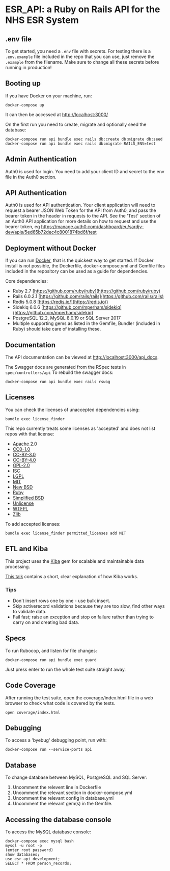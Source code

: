 # ESR_API: a Ruby on Rails API for the NHS ESR System

## .env file

To get started, you need a `.env` file with secrets. For testing there is a `.env.example` file included in the repo that you can use, just remove the `.example` from the filename. Make sure to change all these secrets before running in production!

## Booting up

If you have Docker on your machine, run:

```
docker-compose up
```

It can then be accessed at [http://localhost:3000/](http://localhost:3000/)

On the first run you need to create, migrate and optionally seed the database:

```
docker-compose run api bundle exec rails db:create db:migrate db:seed
docker-compose run api bundle exec rails db:migrate RAILS_ENV=test
```

## Admin Authentication

Auth0 is used for login. You need to add your client ID and secret to the env file in the Auth0 section.

## API Authentication

Auth0 is used for API authentication. Your client application will need to request a bearer JSON Web Token for the API from Auth0, and pass the bearer token in the header in requests to the API. See the 'Test' section of an Auth0 API application for more details on how to request and use the bearer token, eg https://manage.auth0.com/dashboard/eu/sardjv-dev/apis/5ed65b72dec4c8001874bd6f/test

## Deployment without Docker

If you can run [Docker](https://en.wikipedia.org/wiki/Docker_(software)), that is the quickest way to get started. If Docker install is not possible, the Dockerfile, docker-compose.yml and Gemfile files included in the repository can be used as a guide for dependencies.

Core dependencies:

- Ruby 2.7 [https://github.com/ruby/ruby](https://github.com/ruby/ruby)
- Rails 6.0.2.1 [https://github.com/rails/rails](https://github.com/rails/rails)
- Redis 5.0.8 [https://redis.io/](https://redis.io/)
- Sidekiq 6.0.6 [https://github.com/mperham/sidekiq](https://github.com/mperham/sidekiq)
- PostgreSQL 12.2, MySQL 8.0.19 or SQL Server 2017
- Multiple supporting gems as listed in the Gemfile, Bundler (included in Ruby) should take care of installing these.

## Documentation

The API documentation can be viewed at [http://localhost:3000/api_docs](http://localhost:3000/api_docs).

The Swagger docs are generated from the RSpec tests in `spec/controllers/api` To rebuild the swagger docs:

```
docker-compose run api bundle exec rails rswag
```

## Licenses

You can check the licenses of unaccepted dependencies using:

```
bundle exec license_finder
```

This repo currently treats some licenses as 'accepted' and does not list repos with that license:

- [Apache 2.0](https://tldrlegal.com/license/apache-license-2.0-(apache-2.0))
- [CC0-1.0](https://tldrlegal.com/license/creative-commons-cc0-1.0-universal)
- [CC-BY-3.0](https://tldrlegal.com/license/creative-commons-attribution-(cc))
- [CC-BY-4.0](https://tldrlegal.com/license/creative-commons-attribution-noderivatives-4.0-international-(cc-by-nd-4.0))
- [GPL-2.0](https://tldrlegal.com/license/gnu-general-public-license-v2)
- [ISC](https://tldrlegal.com/license/-isc-license)
- [LGPL](https://tldrlegal.com/license/gnu-lesser-general-public-license-v3-(lgpl-3))
- [MIT](https://tldrlegal.com/license/mit-license)
- [New BSD](https://tldrlegal.com/license/bsd-3-clause-license-(revised))
- [Ruby](https://tldrlegal.com/license/ruby-license-(ruby))
- [Simplified BSD](https://tldrlegal.com/license/bsd-2-clause-license-(freebsd))
- [Unlicense](https://tldrlegal.com/license/unlicense)
- [WTFPL](https://tldrlegal.com/license/do-what-the-f*ck-you-want-to-public-license-(wtfpl))
- [Zlib](https://tldrlegal.com/license/zlib-libpng-license-(zlib))

To add accepted licenses:

```
bundle exec license_finder permitted_licenses add MIT
```

## ETL and Kiba

This project uses the [Kiba](https://github.com/thbar/kiba) gem for scalable and maintainable data processing.

[This talk](https://www.youtube.com/watch?v=fxVtbog7pIQ) contains a short, clear explanation of how Kiba works.

### Tips
- Don't insert rows one by one - use bulk insert.
- Skip activerecord validations because they are too slow, find other ways to validate data.
- Fail fast; raise an exception and stop on failure rather than trying to carry on and creating bad data.

## Specs

To run Rubocop, and listen for file changes:

```
docker-compose run api bundle exec guard
```

Just press enter to run the whole test suite straight away.

## Code Coverage

After running the test suite, open the coverage/index.html file in a web browser to check what code is covered by the tests.

```
open coverage/index.html
```

## Debugging

To access a 'byebug' debugging point, run with:

```
docker-compose run --service-ports api
```

## Database

To change database between MySQL, PostgreSQL and SQL Server:

1) Uncomment the relevent line in Dockerfile
2) Uncomment the relevant section in docker-compose.yml
3) Uncomment the relevant config in database.yml
4) Uncomment the relevant gem(s) in the Gemfile.

## Accessing the database console

To access the MySQL database console:

```
docker-compose exec mysql bash
mysql -u root -p
(enter root password)
show databases;
use esr_api_development;
SELECT * FROM person_records;
```
